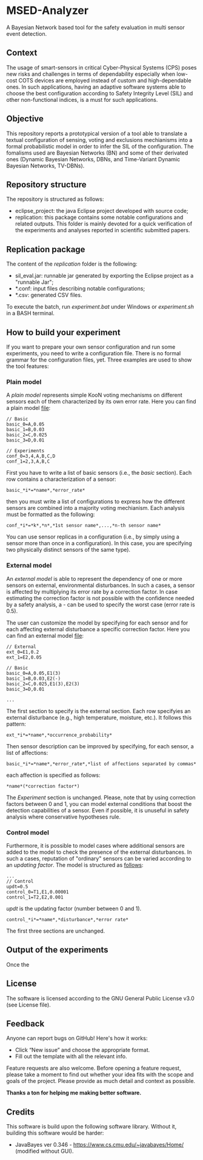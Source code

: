# MSED-Analyzer

A Bayesian Network based tool for the safety evaluation in multi sensor event detection.

## Context
The usage of smart-sensors in critical Cyber-Physical Systems (CPS) poses new risks and challenges in terms of dependability especially when low-cost COTS devices are employed instead of custom and high-dependable ones. In such applications, having an adaptive software systems able to choose the best configuration according to Safety Integrity Level (SIL) and other non-functional indices, is a must for such applications.

## Objective
This repository reports a prototypical version of a tool able to translate a textual configuration of sensing, voting and exclusions mechianisms into a formal probabilistic model in order to infer the SIL of the configuration. The fomalisms used are Bayesian Networks (BN) and some of their derivated ones (Dynamic Bayesian Networks, DBNs, and Time-Variant Dynamic Bayesian Networks, TV-DBNs).

## Repository structure
The repository is structured as follows:
* eclipse_project: the java Eclipse project developed with source code;
* replication: this package contains some notable configurations and related outputs. This folder is mainly devoted for a quick verification of the experiments and analyses reported in scientific submitted papers.

## Replication package
The content of the *replication* folder is the following:
* sil_eval.jar: runnable jar generated by exporting the Eclipse project as a "runnable Jar";
* *.conf: input files describing notable configurations;
* *.csv: generated CSV files.

To execute the batch, run *experiment.bat* under Windows or *experiment.sh* in a BASH terminal.

## How to build your experiment
If you want to prepare your own sensor configuration and run some experiments, you need to write a configuration file. There is no formal grammar for the configuration files, yet. Three examples are used to show the tool features:

### Plain model
A *plain model* represents simple KooN voting mechanisms on different sensors each of them characterized by its own error rate. Here you can find a plain model [file](examples/plain.conf):

```
// Basic
basic_0=A,0.05
basic_1=B,0.03
basic_2=C,0.025
basic_3=D,0.01

// Experiments
conf_0=3,4,A,B,C,D
conf_1=2,3,A,B,C
```

First you have to write a list of basic sensors (i.e., the *basic* section). Each row contains a characterization of a sensor:
```
basic_*i*=*name*,*error_rate*
```

then you must write a list of configurations to express how the different sensors are combined into a majority voting mechianism. Each analysis must be formatted as the following:
```
conf_*i*=*k*,*n*,*1st sensor name*,...,*n-th sensor name*
```
You can use sensor replicas in a configuration (i.e., by simply using a sensor more than once in a configuration). In this case, you are specifying two physically distinct sensors of the same type).

### External model
An *external model* is able to represent the dependency of one or more sensors on external, environmental disturbances. In such a cases, a sensor is affected by multiplying its error rate by a correction factor. In case estimating the correction factor is not possible with the confidence needed by a safety analysis, a *-* can be used to specify the worst case (error rate is 0.5).

The user can customize the model by specifying for each sensor and for each affecting external disturbance a specific correction factor. Here you can find an external model [file](examples/external.conf):

```
// External
ext_0=E1,0.2
ext_1=E2,0.05

// Basic
basic_0=A,0.05,E1(3)
basic_1=B,0.03,E2(-)
basic_2=C,0.025,E1(3),E2(3)
basic_3=D,0.01

...
```

The first section to specify is the external section. Each row specifyies an external disturbance (e.g., high temperature, moisture, etc.). It follows this pattern:
```
ext_*i*=*name*,*occurrence_probability*
```

Then sensor description can be improved by specifying, for each sensor, a list of affections:
```
basic_*i*=*name*,*error_rate*,*list of affections separated by commas*
```
each affection is specified as follows:
 
```
*name*(*correction factor*)
```

The *Experiment* section is unchanged. Please, note that by using correction factors between 0 and 1, you can model external conditions that boost the detection capabilities of a sensor. Even if possible, it is unuseful in safety analysis where conservative hypotheses rule.


### Control model
Furthermore, it is possible to model cases where additional sensors are added to the model to check the presence of the external disturbances. In such a cases, reputation of "ordinary" sensors can be varied according to an *updating factor*. The model is structured as [follows](examples/external.conf):

```
...
// Control
updt=0.5
control_0=T1,E1,0.00001
control_1=T2,E2,0.001
```

*updt* is the updating factor (number between 0 and 1). 

```
control_*i*=*name*,*disturbance*,*error rate*
```

The first three sections are unchanged.

## Output of the experiments
Once the 

## License
The software is licensed according to the GNU General Public License v3.0 (see License file).

## Feedback
Anyone can report bugs on GitHub! Here's how it works:
* Click “New issue” and choose the appropriate format.
* Fill out the template with all the relevant info.

Feature requests are also welcome. Before opening a feature request, please take a moment to find out whether your idea fits with the scope and goals of the project. Please provide as much detail and context as possible.

**Thanks a ton for helping me making better software.**

## Credits
This software is build upon the following software library. Without it, building this software would be harder:
* JavaBayes ver 0.346 - https://www.cs.cmu.edu/~javabayes/Home/ (modified without GUI).
